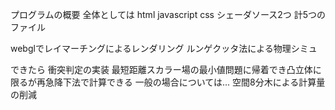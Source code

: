 プログラムの概要
全体としては
html
javascript
css
シェーダソース2つ
計5つのファイル

webglでレイマーチングによるレンダリング
ルンゲクッタ法による物理シミュ

できたら
衝突判定の実装
最短距離スカラー場の最小値問題に帰着でき凸立体に限るが再急降下法で計算できる
一般の場合については...
空間8分木による計算量の削減
